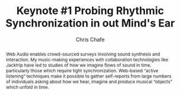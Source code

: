 --- 
  title: "Keynote #1 Probing Rhythmic Synchronization in out Mind's Ear" 
  abstract: "Web Audio enables crowd-sourced surveys involving sound synthesis and interaction. My music-making experiences with collaboration technologies like Jacktrip have led to studies of how we imagine flows of sound in time, particularly those which require tight synchronization. Web-based “active listening” techniques make it possible to gather self-reports from large numbers of individuals asking about how we hear, imagine and produce musical “objects” which unfold in time." 
  address: "London" 
  author: "Chris Chafe" 
  booktitle: "Proceedings of the International Web Audio Conference" 
  editor: "Florian Thalmann, Sebastian Ewert" 
  month: "Proceedings of the International Web Audio Conference"
  pages: "" 
  publisher: "Queen Mary University of London" 
  series: "WAC '17"
  type: "Keynote"  
  year: "2017" 
  id: "2017_KN1" 
  tags: year2017
  media: https://www.youtu.be/BhL3J5hcwNE?t=960 
  pdflink: /_data/papers/pdf/2017/2017_KN1.pdf
  ISSN: 2663-5844
---